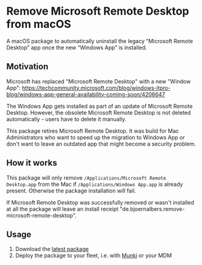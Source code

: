 # Remove Microsoft Remote Desktop from macOS

A macOS package to automatically uninstall the legacy
“Microsoft Remote Desktop” app once the new “Windows App” is installed.

## Motivation

Microsoft has replaced "Microsoft Remote Desktop" with a new "Window App":
https://techcommunity.microsoft.com/blog/windows-itpro-blog/windows-app-general-availability-coming-soon/4206647

The Windows App gets installed as part of an update of Microsoft Remote Desktop.
However, the obsolete Microsoft Remote Desktop is not deleted automatically -
users have to delete it manually.

This package retires Microsoft Remote Desktop.
It was build for Mac Administrators who want to speed up the migration to
Windows App or don't want to leave an outdated app that might become a security
problem.

## How it works

This package will only remove `/Applications/Microsoft Remote Desktop.app` from
the Mac if `/Applications/Windows App.app` is already present.
Otherwise the package installation will fail.

If Microsoft Remote Desktop was successfully removed or wasn't installed at all
the package will leave an install receipt
"de.bjoernalbers.remove-microsoft-remote-desktop".

## Usage

1. Download the [latest package](https://github.com/bjoernalbers/remove-microsoft-remote-desktop/releases/latest)
2. Deploy the package to your fleet, i.e. with [Munki](https://www.munki.org/munki/) or your MDM
